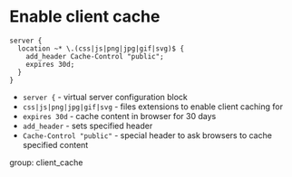 # Enable client cache

```nginx
server {
  location ~* \.(css|js|png|jpg|gif|svg)$ {
    add_header Cache-Control "public";
    expires 30d;
  }
}
```

- `server {` - virtual server configuration block
- `css|js|png|jpg|gif|svg` - files extensions to enable client caching for
- `expires 30d` - cache content in browser for 30 days
- `add_header` - sets specified header
- `Cache-Control "public"` - special header to ask browsers to cache specified content

group: client_cache


